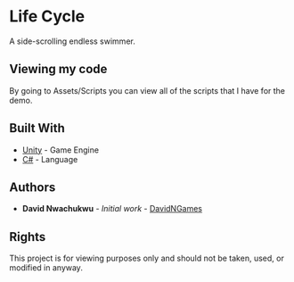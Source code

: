 # Life Cycle

A side-scrolling endless swimmer.

## Viewing my code

By going to Assets/Scripts you can view all of the scripts that I have for the demo.

## Built With

* [Unity](https://unity.com/) - Game Engine
* [C#](https://docs.microsoft.com/en-us/dotnet/csharp/) - Language

## Authors

* **David Nwachukwu** - *Initial work* - [DavidNGames](http://davidngames.com/)

## Rights

This project is for viewing purposes only and should not be taken, used, or modified in anyway. 